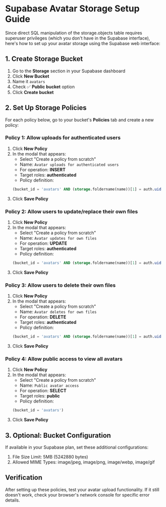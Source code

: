 # Supabase Avatar Storage Setup Guide

Since direct SQL manipulation of the storage.objects table requires superuser privileges (which you don't have in the Supabase interface), here's how to set up your avatar storage using the Supabase web interface:

## 1. Create Storage Bucket

1. Go to the **Storage** section in your Supabase dashboard
2. Click **New Bucket**
3. Name it `avatars`
4. Check ✅ **Public bucket** option
5. Click **Create bucket**

## 2. Set Up Storage Policies

For each policy below, go to your bucket's **Policies** tab and create a new policy:

### Policy 1: Allow uploads for authenticated users

1. Click **New Policy**
2. In the modal that appears:
   - Select "Create a policy from scratch"
   - Name: `Avatar uploads for authenticated users`
   - For operation: **INSERT**
   - Target roles: **authenticated**
   - Policy definition: 
   ```sql
   (bucket_id = 'avatars' AND (storage.foldername(name))[1] = auth.uid()::text)
   ```
3. Click **Save Policy**

### Policy 2: Allow users to update/replace their own files

1. Click **New Policy**
2. In the modal that appears:
   - Select "Create a policy from scratch"
   - Name: `Avatar updates for own files`
   - For operation: **UPDATE**
   - Target roles: **authenticated**
   - Policy definition: 
   ```sql
   (bucket_id = 'avatars' AND (storage.foldername(name))[1] = auth.uid()::text)
   ```
3. Click **Save Policy**

### Policy 3: Allow users to delete their own files

1. Click **New Policy**
2. In the modal that appears:
   - Select "Create a policy from scratch"
   - Name: `Avatar deletes for own files`
   - For operation: **DELETE**
   - Target roles: **authenticated**
   - Policy definition: 
   ```sql
   (bucket_id = 'avatars' AND (storage.foldername(name))[1] = auth.uid()::text)
   ```
3. Click **Save Policy**

### Policy 4: Allow public access to view all avatars

1. Click **New Policy**
2. In the modal that appears:
   - Select "Create a policy from scratch"
   - Name: `Public avatar access`
   - For operation: **SELECT**
   - Target roles: **public**
   - Policy definition: 
   ```sql
   (bucket_id = 'avatars')
   ```
3. Click **Save Policy**

## 3. Optional: Bucket Configuration

If available in your Supabase plan, set these additional configurations:

1. File Size Limit: 5MB (5242880 bytes)
2. Allowed MIME Types: image/jpeg, image/png, image/webp, image/gif

## Verification

After setting up these policies, test your avatar upload functionality. If it still doesn't work, check your browser's network console for specific error details.
